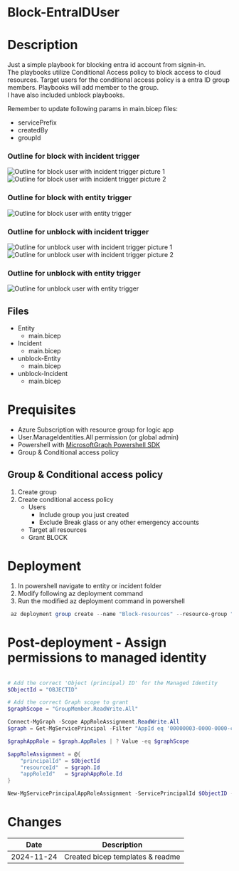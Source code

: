 # Block-EntraIDUser

# Description
Just a simple playbook for blocking entra id account from signin-in.  
The playbooks utilize Conditional Access policy to block access to cloud resources. Target users for the conditional access policy is a entra ID group members. Playbooks will add member to the group.  
I have also included unblock playbooks.


Remember to update following params in main.bicep files:
- servicePrefix
- createdBy
- groupId

### Outline for block with incident trigger

![Outline for block user with incident trigger picture 1](./img/block-incident-outline-1.png)  
![Outline for block user with incident trigger picture 2](./img/block-incident-outline-2.png)

### Outline for block with entity trigger

![Outline for block user with entity trigger](./img/block-entity-outline.png)

### Outline for unblock with incident trigger

![Outline for unblock user with incident trigger picture 1](./img/unblock-incident-outline-1.png)  
![Outline for unblock user with incident trigger picture 2](./img/unblock-incident-outline-2.png)


### Outline for unblock with entity trigger

![Outline for unblock user with entity trigger](./img/unblock-entity-outline.png)

## Files
- Entity
    - main.bicep
- Incident
    - main.bicep
- unblock-Entity
    - main.bicep
- unblock-Incident
    - main.bicep

# Prequisites
- Azure Subscription with resource group for logic app
- User.ManageIdentities.All permission (or global admin)
- Powershell with [MicrosoftGraph Powershell SDK](https://learn.microsoft.com/en-us/powershell/microsoftgraph/installation?view=graph-powershell-1.0)
- Group & Conditional access policy

## Group & Conditional access policy
1. Create group
2. Create conditional access policy
    - Users
        - Include group you just created
        - Exclude Break glass or any other emergency accounts
    - Target all resources
    - Grant BLOCK

# Deployment
1. In powershell navigate to entity or incident folder
2. Modify following az deployment command
3. Run the modified az deployment command in powershell

```powershell
 az deployment group create --name "Block-resources" --resource-group "YourRGHere" --template-file main.bicep
```

# Post-deployment - Assign permissions to managed identity

```powershell

# Add the correct 'Object (principal) ID' for the Managed Identity
$ObjectId = "OBJECTID"

# Add the correct Graph scope to grant
$graphScope = "GroupMember.ReadWrite.All"

Connect-MgGraph -Scope AppRoleAssignment.ReadWrite.All
$graph = Get-MgServicePrincipal -Filter "AppId eq '00000003-0000-0000-c000-000000000000'"

$graphAppRole = $graph.AppRoles | ? Value -eq $graphScope

$appRoleAssignment = @{
    "principalId" = $ObjectId
    "resourceId"  = $graph.Id
    "appRoleId"   = $graphAppRole.Id
}

New-MgServicePrincipalAppRoleAssignment -ServicePrincipalId $ObjectID -BodyParameter $appRoleAssignment | Format-List


```



# Changes
|Date|Description|
|--|--|
|2024-11-24|Created bicep templates & readme|
